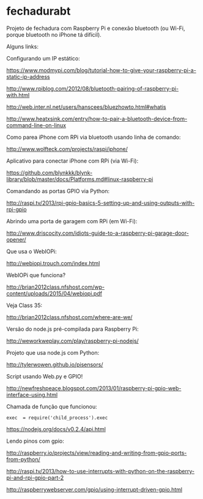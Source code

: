 # fechadurabt
Projeto de fechadura com Raspberry Pi e conexão bluetooth (ou Wi-Fi, porque bluetooth no iPhone tá difícil).

Alguns links:

Configurando um IP estático:

https://www.modmypi.com/blog/tutorial-how-to-give-your-raspberry-pi-a-static-ip-address

http://www.rpiblog.com/2012/08/bluetooth-pairing-of-raspberry-pi-with.html

http://web.inter.nl.net/users/hanscees/bluezhowto.html#whatis

http://www.heatxsink.com/entry/how-to-pair-a-bluetooth-device-from-command-line-on-linux


Como parea iPhone com RPi via bluetooth usando linha de comando:

http://www.wolfteck.com/projects/raspi/iphone/

Aplicativo para conectar iPhone com RPi (via Wi-Fi):

https://github.com/blynkkk/blynk-library/blob/master/docs/Platforms.md#linux-raspberry-pi

Comandando as portas GPIO via Python:

http://raspi.tv/2013/rpi-gpio-basics-5-setting-up-and-using-outputs-with-rpi-gpio

Abrindo uma porta de garagem com RPi (em Wi-Fi):

http://www.driscocity.com/idiots-guide-to-a-raspberry-pi-garage-door-opener/

Que usa o WebIOPi:

http://webiopi.trouch.com/index.html

WebIOPi que funciona?

http://brian2012class.nfshost.com/wp-content/uploads/2015/04/webiopi.pdf

Veja Class 35:

http://brian2012class.nfshost.com/where-are-we/

Versão do node.js pré-compilada para Raspberry Pi:

http://weworkweplay.com/play/raspberry-pi-nodejs/

Projeto que usa node.js com Python:

http://tylerwowen.github.io/pisensors/

Script usando Web.py e GPIO!

http://newfreshpeace.blogspot.com/2013/01/raspberry-pi-gpio-web-interface-using.html

Chamada de função que funcionou:

    exec  = require('child_process').exec

https://nodejs.org/docs/v0.2.4/api.html

Lendo pinos com gpio:

http://raspberry.io/projects/view/reading-and-writing-from-gpio-ports-from-python/

http://raspi.tv/2013/how-to-use-interrupts-with-python-on-the-raspberry-pi-and-rpi-gpio-part-2

http://raspberrywebserver.com/gpio/using-interrupt-driven-gpio.html


